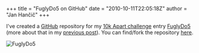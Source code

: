 +++
title = "FuglyDo5 on GitHub"
date = "2010-10-11T22:05:18Z"
author = "Jan Hančič"
+++

I've created a [GitHub](http://www.github.com) repository for my [10k Apart challenge](http://10k.aneventapart.com/) entry [FuglyDo5](http://10k.aneventapart.com/Entry/85) (more about that in my [previous post](/10k-apart-challenge)). You can find/fork the repository [here](http://github.com/janhancic/fuglydo5 "FuglyDo5 on GitHub").

![FuglyDo5](/post_images/fuglydo5.png)
